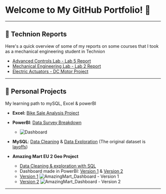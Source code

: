 # Welcome to My GitHub Portfolio! 👋

---

## 📑 Technion Reports

Here's a quick overview of some of my reports on some courses that I took as a mechanical engineering student in Technion

- [Advanced Controls Lab - Lab 5 Report](https://github.com/Danny-Ap/Portfolio.github.io/blob/main/Advanced%20Controls%20Lab-Lab5%20Report.pdf)
- [Mechanical Engineering Lab - Lab 2 Report](https://github.com/Danny-Ap/Portfolio.github.io/blob/main/Advanced_Lab_Mech_Engineering_Lab2_Report.pdf)
- [Electric Actuators - DC Motor Project](https://github.com/Danny-Ap/Portfolio.github.io/blob/main/Electric%20Actuators-DC%20motor%20Project.pdf)

---

## 🚀 Personal Projects
My learning path to mySQL, Excel & powerBI

- **Excel:** [Bike Sale Analysis Project](https://github.com/Danny-Ap/Portfolio.github.io/blob/main/Bike%20Sales%20Analysis.xlsx)
- **PowerBI**: [Data Survey Breakdown](https://github.com/Danny-Ap/DA-Portfolio/blob/main/Power%20BI%20-%20Final%20Project.pbix)
  - ![Dashboard](https://github.com/user-attachments/assets/6c718af6-2544-487a-bed3-2b712a36b310)

- **MySQL**: [Data Cleaning](https://github.com/Danny-Ap/DA-Portfolio/blob/main/Data%20Cleaning.sql) & [Data Exploration](https://github.com/Danny-Ap/DA-Portfolio/blob/main/Data%20Exploration.sql) (The original dataset is [layoffs](https://github.com/Danny-Ap/DA-Portfolio/blob/main/layoffs.csv))

- **Amazing Mart EU 2 Geo Project**
  - [Data Cleaning & exploration with SQL](https://github.com/Danny-Ap/DA-Portfolio/blob/main/AmazingMartEU2GEO_DataExploration.sql) 
  - Dashboard made in PowerBI: [Version 1](https://github.com/Danny-Ap/DA-Portfolio/blob/main/AmazingMartEU2Geo.pbix) & [Version 2](https://github.com/Danny-Ap/DA-Portfolio/blob/main/Dashboard_v2.pbix)
   - [Version 1](https://github.com/Danny-Ap/DA-Portfolio/blob/main/AmazingMartEU2Geo.pbix) ![AmazingMart_Dashboard - Version 1](https://github.com/user-attachments/assets/d94e1a48-ec38-46c2-ae8c-09dd10b35d93)
   - [Version 2](https://github.com/Danny-Ap/DA-Portfolio/blob/main/Dashboard_v2.pbix) ![AmazingMart_Dashboard - Version 2](https://github.com/user-attachments/assets/31d1c615-f00e-4bb3-b8f3-fd7e9d29bc9b)



---

